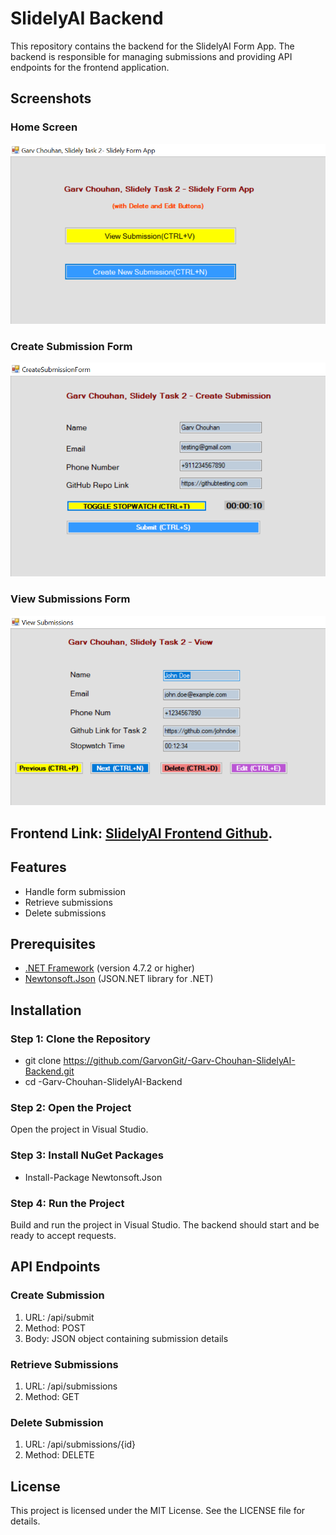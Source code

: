 # SlidelyAI Backend

This repository contains the backend for the SlidelyAI Form App. The backend is responsible for managing submissions and providing API endpoints for the frontend application.

## Screenshots
### Home Screen
![Create Submission Form](screenshots/home_screen.png)

### Create Submission Form
![Create Submission Form](screenshots/create_submission_form.png)

### View Submissions Form
![View Submissions Form](screenshots/view_submissions_form.png)


## Frontend Link: [SlidelyAI Frontend Github]( https://github.com/GarvonGit/-Garv-Chouhan-SlidelyAI-DesktopApp.git).

## Features

- Handle form submission 
- Retrieve submissions
- Delete submissions

## Prerequisites

- [.NET Framework](https://dotnet.microsoft.com/download) (version 4.7.2 or higher)
- [Newtonsoft.Json](https://www.nuget.org/packages/Newtonsoft.Json/) (JSON.NET library for .NET)

## Installation

### Step 1: Clone the Repository

- git clone https://github.com/GarvonGit/-Garv-Chouhan-SlidelyAI-Backend.git
- cd -Garv-Chouhan-SlidelyAI-Backend

### Step 2: Open the Project
Open the project in Visual Studio.

### Step 3: Install NuGet Packages
- Install-Package Newtonsoft.Json

### Step 4: Run the Project
Build and run the project in Visual Studio. The backend should start and be ready to accept requests.

## API Endpoints

### Create Submission
1. URL: /api/submit
2. Method: POST
3. Body: JSON object containing submission details
   
### Retrieve Submissions
1. URL: /api/submissions
2. Method: GET

### Delete Submission
1. URL: /api/submissions/{id}
2. Method: DELETE

## License
This project is licensed under the MIT License. See the LICENSE file for details.
